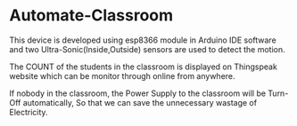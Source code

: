 # Automate-Classroom
This device is developed using esp8366 module in Arduino IDE software and two Ultra-Sonic(Inside,Outside) sensors are used to detect the motion.

The COUNT of the students in the classroom is displayed on Thingspeak website which can be monitor through online from anywhere.

If nobody in the classroom, the Power Supply to the classroom will be Turn-Off automatically, So that we can save the unnecessary wastage of Electricity.
